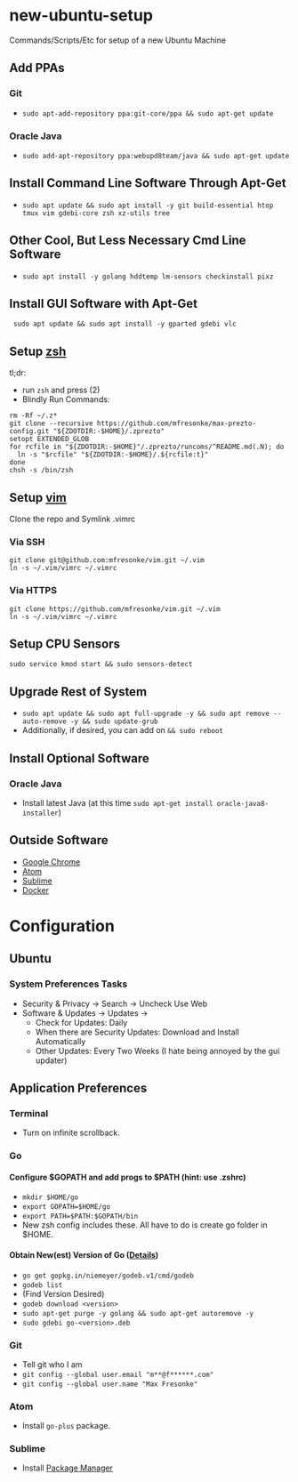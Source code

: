 # new-ubuntu-setup
Commands/Scripts/Etc for setup of a new Ubuntu Machine

## Add PPAs
### Git
- `sudo apt-add-repository ppa:git-core/ppa && sudo apt-get update`

### Oracle Java
- `sudo add-apt-repository ppa:webupd8team/java && sudo apt-get update`

## Install Command Line Software Through Apt-Get
- `sudo apt update && sudo apt install -y git build-essential htop tmux vim gdebi-core zsh xz-utils tree`

## Other Cool, But Less Necessary Cmd Line Software
- `sudo apt install -y golang hddtemp lm-sensors checkinstall pixz`
## Install GUI Software with Apt-Get
` sudo apt update && sudo apt install -y gparted gdebi vlc`

## Setup [zsh](https://github.com/mfresonke/max-prezto-config)
tl;dr:
- run `zsh` and press (2)
- Blindly Run Commands:
```
rm -Rf ~/.z*
git clone --recursive https://github.com/mfresonke/max-prezto-config.git "${ZDOTDIR:-$HOME}/.zprezto"
setopt EXTENDED_GLOB
for rcfile in "${ZDOTDIR:-$HOME}"/.zprezto/runcoms/^README.md(.N); do
  ln -s "$rcfile" "${ZDOTDIR:-$HOME}/.${rcfile:t}"
done
chsh -s /bin/zsh
```

## Setup [vim](https://github.com/mfresonke/vim)

Clone the repo and Symlink .vimrc

### Via SSH
```
git clone git@github.com:mfresonke/vim.git ~/.vim
ln -s ~/.vim/vimrc ~/.vimrc
```
### Via HTTPS
```
git clone https://github.com/mfresonke/vim.git ~/.vim
ln -s ~/.vim/vimrc ~/.vimrc
```

## Setup CPU Sensors 
`sudo service kmod start && sudo sensors-detect`

## Upgrade Rest of System
- `sudo apt update && sudo apt full-upgrade -y && sudo apt remove --auto-remove -y && sudo update-grub`
- Additionally, if desired, you can add on `&& sudo reboot`

## Install Optional Software
### Oracle Java
- Install latest Java (at this time `sudo apt-get install oracle-java8-installer`)

## Outside Software
- [Google Chrome](https://www.google.com/chrome/browser/desktop/)
- [Atom](https://atom.io/)
- [Sublime](http://www.sublimetext.com/3)
- [Docker](https://docs.docker.com/engine/installation/linux/docker-ce/ubuntu/)

# Configuration

## Ubuntu 
### System Preferences Tasks
- Security & Privacy -> Search -> Uncheck Use Web
- Software & Updates -> Updates -> 
   - Check for Updates: Daily
   - When there are Security Updates: Download and Install Automatically
   - Other Updates: Every Two Weeks (I hate being annoyed by the gui updater)

## Application Preferences
### Terminal
- Turn on infinite scrollback.

### Go
#### Configure $GOPATH and add progs to $PATH (hint: use .zshrc)
- `mkdir $HOME/go`
- `export GOPATH=$HOME/go`
- `export PATH=$PATH:$GOPATH/bin`
- New zsh config includes these. All have to do is create go folder in $HOME.

#### Obtain New(est) Version of Go ([Details](https://github.com/niemeyer/godeb))
- `go get gopkg.in/niemeyer/godeb.v1/cmd/godeb`
- `godeb list`
- (Find Version Desired)
- `godeb download <version>`
- `sudo apt-get purge -y golang && sudo apt-get autoremove -y`
- `sudo gdebi go-<version>.deb`

### Git
- Tell git who I am
- `git config --global user.email "m**@f******.com"`
- `git config --global user.name "Max Fresonke"`

### Atom
- Install `go-plus` package.

### Sublime
- Install [Package Manager](https://packagecontrol.io/installation)
